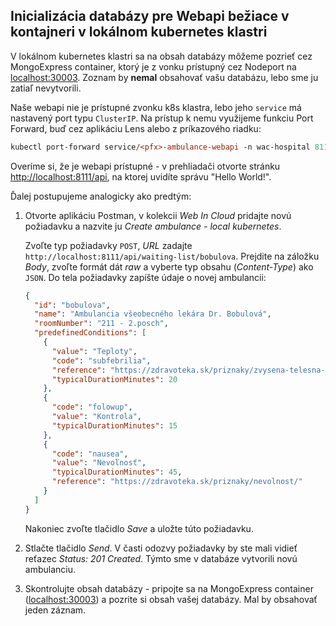 
## Inicializácia databázy pre Webapi bežiace v kontajneri v lokálnom kubernetes klastri

V lokálnom kubernetes klastri sa na obsah databázy môžeme pozrieť cez MongoExpress container, ktorý je z vonku prístupný cez Nodeport na [localhost:30003](http://localhost:30003). Zoznam by **nemal** obsahovať vašu databázu, lebo sme ju zatiaľ nevytvorili.

Naše webapi nie je prístupné zvonku k8s klastra, lebo jeho `service` má nastavený port typu `ClusterIP`. Na prístup k nemu využijeme funkciu Port Forward, buď cez aplikáciu Lens alebo z príkazového riadku:

```ps
kubectl port-forward service/<pfx>-ambulance-webapi -n wac-hospital 8111:80
```

Overíme si, že je webapi prístupné - v prehliadači otvorte stránku [http://localhost:8111/api](http://localhost:8111/api), na ktorej uvidíte správu "Hello World!".

Ďalej postupujeme analogicky ako predtým:

1. Otvorte aplikáciu Postman, v kolekcii _Web In Cloud_ pridajte novú požiadavku a nazvite ju _Create ambulance - local kubernetes_.

   Zvoľte typ požiadavky `POST`, _URL_ zadajte  `http://localhost:8111/api/waiting-list/bobulova`.
  Prejdite na záložku _Body_, zvoľte formát dát _raw_ a vyberte typ obsahu (_Content-Type_) ako `JSON`. Do tela požiadavky zapíšte údaje o novej ambulancii:

    ```json
    {
      "id": "bobulova",
      "name": "Ambulancia všeobecného lekára Dr. Bobulová",
      "roomNumber": "211 - 2.posch",
      "predefinedConditions": [
        {
          "value": "Teploty",
          "code": "subfebrilia",
          "reference": "https://zdravoteka.sk/priznaky/zvysena-telesna-teplota/",
          "typicalDurationMinutes": 20
        },
        {
          "code": "folowup",
          "value": "Kontrola",
          "typicalDurationMinutes": 15
        },
        {
          "code": "nausea",
          "value": "Nevoľnosť",
          "typicalDurationMinutes": 45,
          "reference": "https://zdravoteka.sk/priznaky/nevolnost/"
        }
      ]
    }
    ```

    Nakoniec zvoľte tlačidlo _Save_ a uložte túto požiadavku.

2. Stlačte tlačidlo _Send_. V časti odozvy požiadavky by ste mali vidieť reťazec _Status: 201 Created_. Týmto sme v databáze vytvorili novú ambulanciu.

3. Skontrolujte obsah databázy - pripojte sa na MongoExpress container ([localhost:30003](http://localhost:30003)) a pozrite si obsah vašej databázy. Mal by obsahovať jeden záznam.
